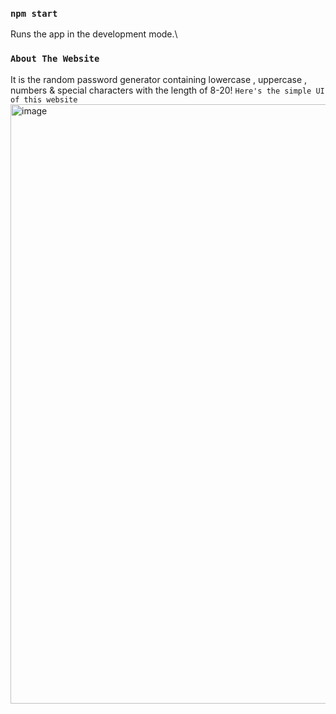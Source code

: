 

### `npm start`

Runs the app in the development mode.\
### `About The Website`
It is the random password generator containing lowercase , uppercase , numbers & special characters with the length of 8-20!
 `Here's the simple UI of this website`
 <img width="959" alt="image" src="https://github.com/user-attachments/assets/0e0c5af0-7bfc-4dfd-9192-1cc170e23aeb">

